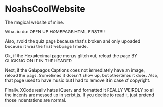 # NoahsCoolWebsite
The magical website of mine.

What to do:
OPEN UP HOMEPAGE.HTML FIRST!!!!

Also, avoid the quiz page because that's broken and only uploaded because it was the first webpage I made.

Ok, if the Hexadecimal page menus glitch out, reload the page BY CLICKING ON IT IN THE HEADER!

Next, if the Galapagos Captions does not immediately have an image, reload the page. Sometimes it doesn't show up, but othertimes it does. Also, that page used to have music but I had to remove it in case of copyright.

Finally, XCode really hates jQuery and formatted it REALLY WEIRDLY so all the indents are messed up in script.js. If you decide to read it, just pretend those indentations are normal.
